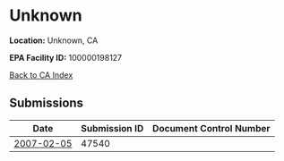 # Unknown

**Location:** Unknown, CA

**EPA Facility ID:** 100000198127

[Back to CA Index](../../index.md)

## Submissions

| Date | Submission ID | Document Control Number |
|------|--------------|-------------------------|
| [2007-02-05](submissions/47540.md) | 47540 |  |
